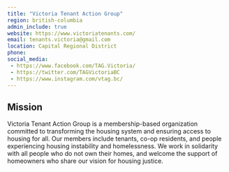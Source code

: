 ```yaml
---
title: "Victoria Tenant Action Group"
region: british-columbia
admin_include: true
website: https://www.victoriatenants.com/
email: tenants.victoria@gmail.com
location: Capital Regional District
phone: 
social_media: 
 - https://www.facebook.com/TAG.Victoria/
 - https://twitter.com/TAGVictoriaBC
 - https://www.instagram.com/vtag.bc/
---
```


## Mission

Victoria Tenant Action Group is a membership-based organization committed to transforming the housing system and ensuring access to housing for all. Our members include tenants, co-op residents, and people experiencing housing instability and homelessness. We work in solidarity with all people who do not own their homes, and welcome the support of homeowners who share our vision for housing justice.

